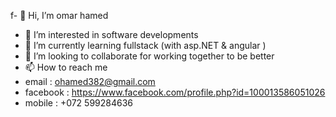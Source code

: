 f- 👋 Hi, I’m omar hamed
- 👀 I’m interested in software developments 
- 🌱 I’m currently learning fullstack (with asp.NET & angular )
- 💞️ I’m looking to collaborate for working together to be better
- 📫 How to reach me 
- email : ohamed382@gmail.com
- facebook : https://www.facebook.com/profile.php?id=100013586051026
- mobile : +072 599284636

<!---
otaki00/otaki00 is a ✨ special ✨ repository because its `README.md` (this file) appears on your GitHub profile.
You can click the Preview link to take a look at your changes.
--->
